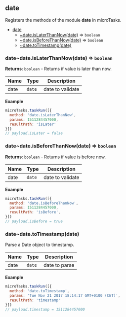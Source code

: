 <a name="module_date"></a>

## date
Registers the methods of the module **date** in microTasks.


* [date](#module_date)
    * [~date.isLaterThanNow(date)](#module_date..date.isLaterThanNow) ⇒ <code>boolean</code>
    * [~date.isBeforeThanNow(date)](#module_date..date.isBeforeThanNow) ⇒ <code>boolean</code>
    * [~date.toTimestamp(date)](#module_date..date.toTimestamp)

<a name="module_date..date.isLaterThanNow"></a>

### date~date.isLaterThanNow(date) ⇒ <code>boolean</code>
**Returns**: <code>boolean</code> - Returns if value is later than now.  

| Name | Type | Description |
| --- | --- | --- |
| date | <code>date</code> | date to validate |

**Example**  
```js
microTasks.taskRun([{
  method: 'date.isLaterThanNow',
  params: 1511284457000,
  resultPath: 'isLater'
}])
// payload.isLater = false
```
<a name="module_date..date.isBeforeThanNow"></a>

### date~date.isBeforeThanNow(date) ⇒ <code>boolean</code>
**Returns**: <code>boolean</code> - Returns if value is before now.  

| Name | Type | Description |
| --- | --- | --- |
| date | <code>date</code> | date to validate |

**Example**  
```js
microTasks.taskRun([{
  method: 'date.isBeforeThanNow',
  params: 1511284457000,
  resultPath: 'isBefore',
}])
// payload.isBefore = true
```
<a name="module_date..date.toTimestamp"></a>

### date~date.toTimestamp(date)
Parse a Date object to timestamp.


| Name | Type | Description |
| --- | --- | --- |
| date | <code>date</code> | date to parse |

**Example**  
```js
microTasks.taskRun([{
  method: 'date.toTimestamp',
  params: 'Tue Nov 21 2017 18:14:17 GMT+0100 (CET)',
  resultPath: 'timestamp'
}])
// payload.timestamp = 1511284457000
```
